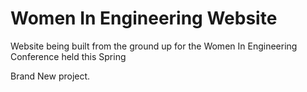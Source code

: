 # Women In Engineering Website
Website being built from the ground up for the Women In Engineering Conference held this Spring

Brand New project.
